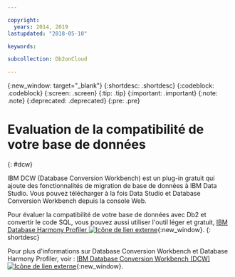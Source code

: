```yaml
---

copyright:
  years: 2014, 2019
lastupdated: "2018-05-10"

keywords: 

subcollection: Db2onCloud

---
```


<!-- Attribute definitions --> 
{:new_window: target="_blank"}
{:shortdesc: .shortdesc}
{:codeblock: .codeblock}
{:screen: .screen}
{:tip: .tip}
{:important: .important}
{:note: .note}
{:deprecated: .deprecated}
{:pre: .pre}

# Evaluation de la compatibilité de votre base de données
{: #dcw}

IBM DCW (Database Conversion Workbench) est un plug-in gratuit qui ajoute des fonctionnalités de migration de base de données à IBM Data Studio. Vous pouvez télécharger à la fois Data Studio et Database Conversion Workbench depuis la console Web.

Pour évaluer la compatibilité de votre base de données avec Db2 et convertir le code SQL, vous pouvez aussi utiliser l'outil léger et gratuit, [IBM Database Harmony Profiler ![Icône de lien externe](../../icons/launch-glyph.svg "Icône de lien externe")](https://www.ibm.com/developerworks/community/blogs/05901c97-75b2-47a1-9c32-25f748855913/entry/Introducing_DCW_Lite?lang=en){:new_window}.
{: shortdesc}

Pour plus d'informations sur Database Conversion Workbench et Database Harmony Profiler, voir : [IBM Database Conversion Workbench (DCW) ![Icône de lien externe](../../icons/launch-glyph.svg "Icône de lien externe")](https://www.ibm.com/support/knowledgecenter/en/SS6NHC/com.ibm.swg.im.dashdb.apdv.porting.doc/doc/c_compat_dcw.html){:new_window}.
